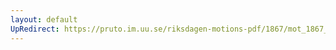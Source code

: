 ```yaml
---
layout: default
UpRedirect: https://pruto.im.uu.se/riksdagen-motions-pdf/1867/mot_1867__ak__50/mot_1867__ak__50-002.pdf
---
```


